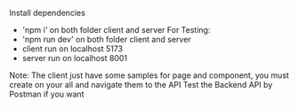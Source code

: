 Install dependencies
- 'npm i' on both folder client and server
For Testing:
- 'npm run dev' on both folder client and server
- client run on localhost 5173
- server run on localhost 8001

Note:
The client just have some samples for page and component, you must create on your all and navigate them to the API
Test the Backend API by Postman if you want

